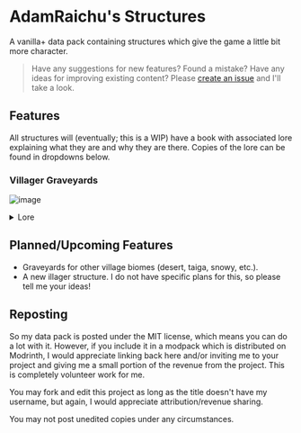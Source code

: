 # AdamRaichu's Structures

A vanilla+ data pack containing structures which give the game a little bit more character.

> Have any suggestions for new features? Found a mistake? Have any ideas for improving existing content? Please [create an issue](https://github.com/AdamRaichu/structures-data-pack/issues) and I'll take a look.

## Features

All structures will (eventually; this is a WIP) have a book with associated lore explaining what they are and why they are there. Copies of the lore can be found in dropdowns below.

### Villager Graveyards

![image](https://user-images.githubusercontent.com/91494019/233235324-c88cd208-db89-491a-8f3e-db360142c3c5.png)

<details>
  <summary>Lore</summary>

Villagers die in much the same way that people do. When a citizen dies and they are able to collect the body, they bring it to one of the graveyards scattered across the world. Unfortunately, the sanctity of the dead is not something evil respects....

**Mausoleums**. Some particularly wealthy villagers paid to have mausoleums built for their remains. Sometimes, even a wandering trader has been given a plot for one, although their architectural tastes are... unusual.

**Technical Information**. The following is technical information regarding drop and generation rates, which some may consider to be spoilers.

<details>
<summary>Double Graves</summary>

Every set of two graves have a 1 in 12 chance of being replaced with a double grave. Double graves will spawn two zombie villagers.
</details>

<!--
<details>
<summary></summary>

</details>
-->

</details>

## Planned/Upcoming Features

- Graveyards for other village biomes (desert, taiga, snowy, etc.).
- A new illager structure. I do not have specific plans for this, so please tell me your ideas!

## Reposting

So my data pack is posted under the MIT license, which means you can do a lot with it. However, if you include it in a modpack which is distributed on Modrinth, I would appreciate linking back here and/or inviting me to your project and giving me a small portion of the revenue from the project. This is completely volunteer work for me.

You may fork and edit this project as long as the title doesn't have my username, but again, I would appreciate attribution/revenue sharing.

You may not post unedited copies under any circumstances.
